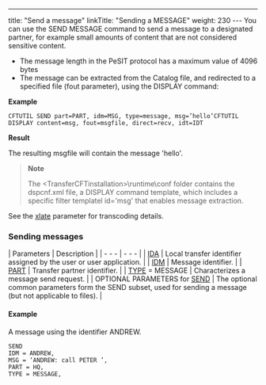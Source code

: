 ---
title: "Send  a message"
linkTitle: "Sending a MESSAGE"
weight: 230
--- You can use the SEND MESSAGE command to send a message to a designated partner, for example small amounts of content that are not considered sensitive content.

- The message length in the PeSIT protocol has a maximum value of 4096 bytes
- The message can be extracted from the Catalog file, and redirected to a specified file (fout parameter), using the DISPLAY command:

**Example**

```
CFTUTIL SEND part=PART, idm=MSG, type=message, msg=’hello’CFTUTIL DISPLAY content=msg, fout=msgfile, direct=recv, idt=IDT
```

**Result**

The resulting msgfile will contain the message 'hello'.

> **Note**
>
> The &lt;TransferCFTinstallation>\\runtime\\conf folder contains the dspcnf.xml file, a DISPLAY command template, which includes a specific filter templatel id='msg' that enables message extraction.

See the [xlate](../../../c_intro_userinterfaces/command_summary/parameter_intro/xlate) parameter for transcoding details.

### Sending messages

| Parameters | Description |
| - - - | - - - |
| [IDA](../../../c_intro_userinterfaces/command_summary/parameter_intro/ida)  | Local transfer identifier assigned by the user or user application. |
| [IDM](../../../c_intro_userinterfaces/command_summary/parameter_intro/idm)  | Message identifier. |
| [PART](../../../c_intro_userinterfaces/command_summary/parameter_intro/part)  | Transfer partner identifier. |
| [TYPE](../../../c_intro_userinterfaces/command_summary/parameter_intro/type) = MESSAGE | Characterizes a message send request. |
| OPTIONAL PARAMETERS for [SEND](../send_command_basics) | The optional common parameters form the SEND subset, used for sending a message (but not applicable to files). |

#### Example

A message using the identifier ANDREW.

```
SEND
IDM = ANDREW,
MSG = ‘ANDREW: call PETER ’,
PART = HQ,
TYPE = MESSAGE,
```
